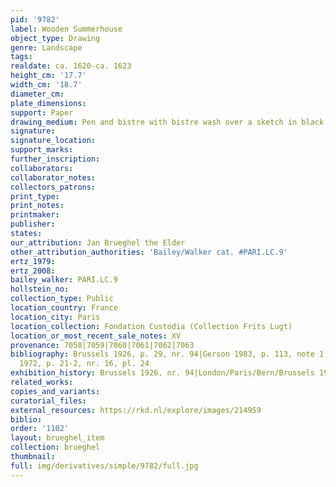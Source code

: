 ```yaml
---
pid: '9782'
label: Wooden Summerhouse
object_type: Drawing
genre: Landscape
tags: 
realdate: ca. 1620-ca. 1623
height_cm: '17.7'
width_cm: '18.7'
diameter_cm: 
plate_dimensions: 
support: Paper
drawing_medium: Pen and bistre with bistre wash over a sketch in black chalk
signature: 
signature_location: 
support_marks: 
further_inscription: 
collaborators: 
collaborator_notes: 
collectors_patrons: 
print_type: 
print_notes: 
printmaker: 
publisher: 
states: 
our_attribution: Jan Brueghel the Elder
other_attribution_authorities: 'Bailey/Walker cat. #PARI.LC.9'
ertz_1979: 
ertz_2008: 
bailey_walker: PARI.LC.9
hollstein_no: 
collection_type: Public
location_country: France
location_city: Paris
location_collection: Fondation Custodia (Collection Frits Lugt)
location_or_most_recent_sale_notes: XV
provenance: 7058|7059|7060|7061|7062|7063
bibliography: Brussels 1926, p. 29, nr. 94|Gerson 1983, p. 113, note 1|London/Paris/Bern/Brussels
  1972, p. 21-2, nr. 16, pl. 24
exhibition_history: Brussels 1926, nr. 94|London/Paris/Bern/Brussels 1972, nr. 16
related_works: 
copies_and_variants: 
curatorial_files: 
external_resources: https://rkd.nl/explore/images/214959
biblio: 
order: '1102'
layout: brueghel_item
collection: brueghel
thumbnail: 
full: img/derivatives/simple/9782/full.jpg
---
```

